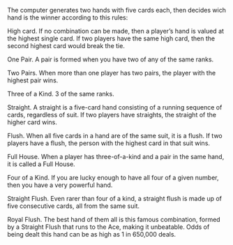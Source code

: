 The computer generates two hands with five cards each, then decides wich hand is the winner according to this rules:

High card. If no combination can be made, then a player’s hand is valued at the highest single card. If two players have the same high card, then the second highest card would break the tie.

One Pair. A pair is formed when you have two of any of the same ranks.

Two Pairs. When more than one player has two pairs, the player with the highest pair wins.

Three of a Kind. 3 of the same ranks.

Straight. A straight is a five-card hand consisting of a running sequence of cards, regardless of suit. If two players have straights, the straight of the higher card wins.

Flush. When all five cards in a hand are of the same suit, it is a flush. If two players have a flush, the person with the highest card in that suit wins.

Full House. When a player has three-of-a-kind and a pair in the same hand, it is called a Full House.

Four of a Kind. If you are lucky enough to have all four of a given number, then you have a very powerful hand.

Straight Flush. Even rarer than four of a kind, a straight flush is made up of five consecutive cards, all from the same suit.

Royal Flush. The best hand of them all is this famous combination, formed by a Straight Flush that runs to the Ace, making it unbeatable. Odds of being dealt this hand can be as high as 1 in 650,000 deals.
